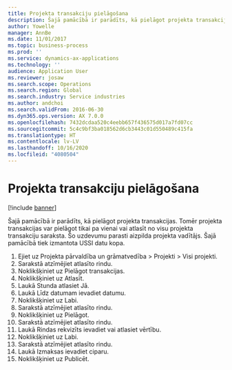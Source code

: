 ```yaml
---
title: Projekta transakciju pielāgošana
description: Šajā pamācībā ir parādīts, kā pielāgot projekta transakcijas.
author: Yowelle
manager: AnnBe
ms.date: 11/01/2017
ms.topic: business-process
ms.prod: ''
ms.service: dynamics-ax-applications
ms.technology: ''
audience: Application User
ms.reviewer: josaw
ms.search.scope: Operations
ms.search.region: Global
ms.search.industry: Service industries
ms.author: andchoi
ms.search.validFrom: 2016-06-30
ms.dyn365.ops.version: AX 7.0.0
ms.openlocfilehash: 7432dcdaa520c4eebb657f436575d017a7fd07cc
ms.sourcegitcommit: 5c4c9bf3ba018562d6cb3443c01d550489c415fa
ms.translationtype: HT
ms.contentlocale: lv-LV
ms.lasthandoff: 10/16/2020
ms.locfileid: "4080504"
---
```

# <a name="adjust-project-transactions"></a>Projekta transakciju pielāgošana

[!include [banner](../../includes/banner.md)]

Šajā pamācībā ir parādīts, kā pielāgot projekta transakcijas. Tomēr projekta transakcijas var pielāgot tikai pa vienai vai atlasīt no visu projekta transakciju saraksta. Šo uzdevumu parasti aizpilda projekta vadītājs. Šajā pamācībā tiek izmantota USSI datu kopa.

1. Ejiet uz Projekta pārvaldība un grāmatvedība > Projekti > Visi projekti. 
2. Sarakstā atzīmējiet atlasīto rindu. 
3. Noklikšķiniet uz Pielāgot transakcijas. 
4. Noklikšķiniet uz Atlasīt. 
5. Laukā Stunda atlasiet Jā. 
6. Laukā Līdz datumam ievadiet datumu. 
7. Noklikšķiniet uz Labi. 
8. Sarakstā atzīmējiet atlasīto rindu. 
9. Noklikšķiniet uz Pielāgot. 
10. Sarakstā atzīmējiet atlasīto rindu. 
11. Laukā Rindas rekvizīts ievadiet vai atlasiet vērtību. 
12. Noklikšķiniet uz Labi. 
13. Sarakstā atzīmējiet atlasīto rindu. 
14. Laukā Izmaksas ievadiet ciparu. 
15. Noklikšķiniet uz Publicēt. 
